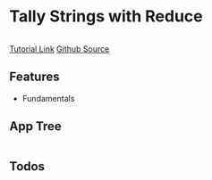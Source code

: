 # Tally Strings with Reduce

<img src="" />

[Tutorial Link](https://courses.wesbos.com/account/access/5f602c40f8289514d0f9b6fc/view/194128821)
[Github Source](https://github.com/wesbos/JavaScript30/tree/master/18%20-%20Adding%20Up%20Times%20with%20Reduce)

## Features

- Fundamentals

## App Tree

```bash

```

## Todos